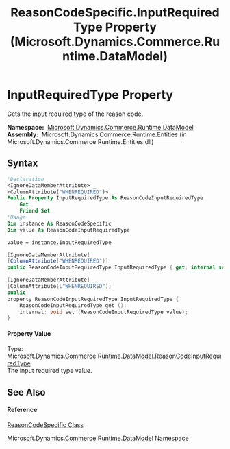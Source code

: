 ﻿---
title: ReasonCodeSpecific.InputRequiredType Property  (Microsoft.Dynamics.Commerce.Runtime.DataModel)
TOCTitle: InputRequiredType Property
ms:assetid: P:Microsoft.Dynamics.Commerce.Runtime.DataModel.ReasonCodeSpecific.InputRequiredType
ms:mtpsurl: https://technet.microsoft.com/en-us/library/microsoft.dynamics.commerce.runtime.datamodel.reasoncodespecific.inputrequiredtype(v=AX.60)
ms:contentKeyID: 62210920
ms.date: 05/18/2015
mtps_version: v=AX.60
f1_keywords:
- Microsoft.Dynamics.Commerce.Runtime.DataModel.ReasonCodeSpecific.InputRequiredType
dev_langs:
- CSharp
- C++
- VB
---

# InputRequiredType Property

Gets the input required type of the reason code.

**Namespace:**  [Microsoft.Dynamics.Commerce.Runtime.DataModel](microsoft-dynamics-commerce-runtime-datamodel-namespace.md)  
**Assembly:**  Microsoft.Dynamics.Commerce.Runtime.Entities (in Microsoft.Dynamics.Commerce.Runtime.Entities.dll)

## Syntax

``` vb
'Declaration
<IgnoreDataMemberAttribute> _
<ColumnAttribute("WHENREQUIRED")> _
Public Property InputRequiredType As ReasonCodeInputRequiredType
    Get
    Friend Set
'Usage
Dim instance As ReasonCodeSpecific
Dim value As ReasonCodeInputRequiredType

value = instance.InputRequiredType
```

``` csharp
[IgnoreDataMemberAttribute]
[ColumnAttribute("WHENREQUIRED")]
public ReasonCodeInputRequiredType InputRequiredType { get; internal set; }
```

``` c++
[IgnoreDataMemberAttribute]
[ColumnAttribute(L"WHENREQUIRED")]
public:
property ReasonCodeInputRequiredType InputRequiredType {
    ReasonCodeInputRequiredType get ();
    internal: void set (ReasonCodeInputRequiredType value);
}
```

#### Property Value

Type: [Microsoft.Dynamics.Commerce.Runtime.DataModel.ReasonCodeInputRequiredType](reasoncodeinputrequiredtype-enumeration-microsoft-dynamics-commerce-runtime-datamodel.md)  
The input required type value.  

## See Also

#### Reference

[ReasonCodeSpecific Class](reasoncodespecific-class-microsoft-dynamics-commerce-runtime-datamodel.md)

[Microsoft.Dynamics.Commerce.Runtime.DataModel Namespace](microsoft-dynamics-commerce-runtime-datamodel-namespace.md)

